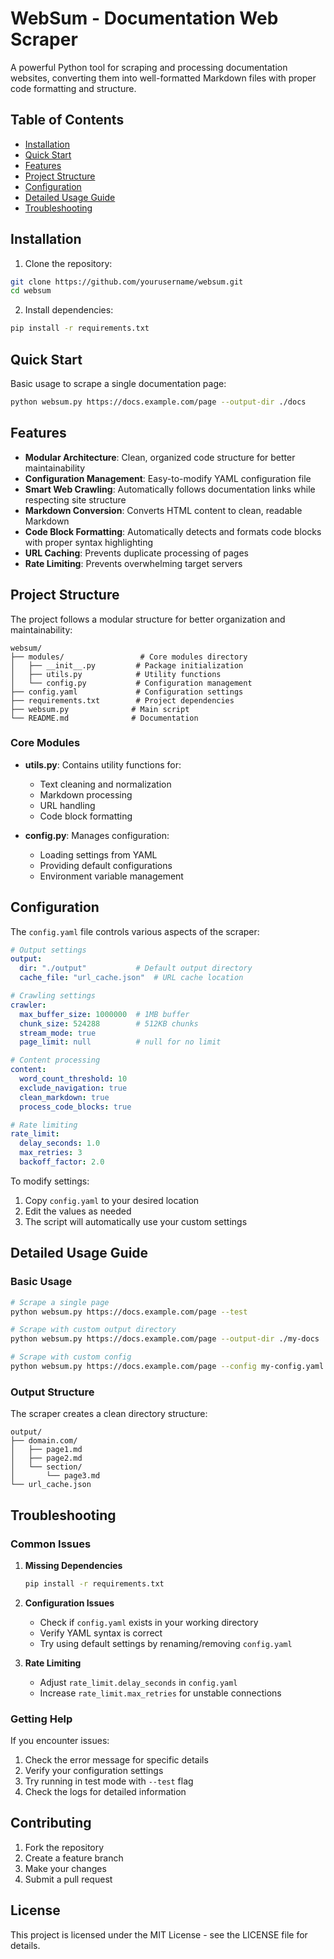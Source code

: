 # WebSum - Documentation Web Scraper

A powerful Python tool for scraping and processing documentation websites, converting them into well-formatted Markdown files with proper code formatting and structure.

## Table of Contents
- [Installation](#installation)
- [Quick Start](#quick-start)
- [Features](#features)
- [Project Structure](#project-structure)
- [Configuration](#configuration)
- [Detailed Usage Guide](#detailed-usage-guide)
- [Troubleshooting](#troubleshooting)

## Installation

1. Clone the repository:
```bash
git clone https://github.com/yourusername/websum.git
cd websum
```

2. Install dependencies:
```bash
pip install -r requirements.txt
```

## Quick Start

Basic usage to scrape a single documentation page:
```bash
python websum.py https://docs.example.com/page --output-dir ./docs
```

## Features

- **Modular Architecture**: Clean, organized code structure for better maintainability
- **Configuration Management**: Easy-to-modify YAML configuration file
- **Smart Web Crawling**: Automatically follows documentation links while respecting site structure
- **Markdown Conversion**: Converts HTML content to clean, readable Markdown
- **Code Block Formatting**: Automatically detects and formats code blocks with proper syntax highlighting
- **URL Caching**: Prevents duplicate processing of pages
- **Rate Limiting**: Prevents overwhelming target servers

## Project Structure

The project follows a modular structure for better organization and maintainability:

```
websum/
├── modules/                 # Core modules directory
│   ├── __init__.py         # Package initialization
│   ├── utils.py            # Utility functions
│   └── config.py           # Configuration management
├── config.yaml             # Configuration settings
├── requirements.txt        # Project dependencies
├── websum.py              # Main script
└── README.md              # Documentation
```

### Core Modules

- **utils.py**: Contains utility functions for:
  - Text cleaning and normalization
  - Markdown processing
  - URL handling
  - Code block formatting

- **config.py**: Manages configuration:
  - Loading settings from YAML
  - Providing default configurations
  - Environment variable management

## Configuration

The `config.yaml` file controls various aspects of the scraper:

```yaml
# Output settings
output:
  dir: "./output"           # Default output directory
  cache_file: "url_cache.json"  # URL cache location

# Crawling settings
crawler:
  max_buffer_size: 1000000  # 1MB buffer
  chunk_size: 524288        # 512KB chunks
  stream_mode: true
  page_limit: null          # null for no limit

# Content processing
content:
  word_count_threshold: 10
  exclude_navigation: true
  clean_markdown: true
  process_code_blocks: true

# Rate limiting
rate_limit:
  delay_seconds: 1.0
  max_retries: 3
  backoff_factor: 2.0
```

To modify settings:
1. Copy `config.yaml` to your desired location
2. Edit the values as needed
3. The script will automatically use your custom settings

## Detailed Usage Guide

### Basic Usage

```bash
# Scrape a single page
python websum.py https://docs.example.com/page --test

# Scrape with custom output directory
python websum.py https://docs.example.com/page --output-dir ./my-docs

# Scrape with custom config
python websum.py https://docs.example.com/page --config my-config.yaml
```

### Output Structure

The scraper creates a clean directory structure:
```
output/
├── domain.com/
│   ├── page1.md
│   ├── page2.md
│   └── section/
│       └── page3.md
└── url_cache.json
```

## Troubleshooting

### Common Issues

1. **Missing Dependencies**
   ```bash
   pip install -r requirements.txt
   ```

2. **Configuration Issues**
   - Check if `config.yaml` exists in your working directory
   - Verify YAML syntax is correct
   - Try using default settings by renaming/removing `config.yaml`

3. **Rate Limiting**
   - Adjust `rate_limit.delay_seconds` in `config.yaml`
   - Increase `rate_limit.max_retries` for unstable connections

### Getting Help

If you encounter issues:
1. Check the error message for specific details
2. Verify your configuration settings
3. Try running in test mode with `--test` flag
4. Check the logs for detailed information

## Contributing

1. Fork the repository
2. Create a feature branch
3. Make your changes
4. Submit a pull request

## License

This project is licensed under the MIT License - see the LICENSE file for details.
